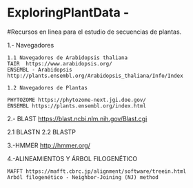 # ExploringPlantData - 

#Recursos en linea para el estudio de secuencias de plantas. 

1.- Navegadores  

    1.1 Navegadores de Arabidopsis thaliana
    TAIR  https://www.arabidopsis.org/
    ENSEMBL - Arabidopsis http://plants.ensembl.org/Arabidopsis_thaliana/Info/Index
    
    1.2 Navegadores de Plantas
    
    PHYTOZOME https://phytozome-next.jgi.doe.gov/
    ENSEMBL https://plants.ensembl.org/index.html

2.- BLAST 
  https://blast.ncbi.nlm.nih.gov/Blast.cgi
  
  2.1 BLASTN 
  2.2 BLASTP
  
3.-HMMER
   http://hmmer.org/
   
4.-ALINEAMIENTOS Y ÁRBOL FILOGENÉTICO

    MAFFT https://mafft.cbrc.jp/alignment/software/treein.html
    Arból filogenético - Neighbor-Joining (NJ) method 
  
